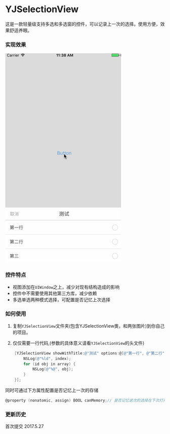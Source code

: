 # YJSelectionView

这是一款轻量级支持多选和多选窗的控件，可以记录上一次的选择。使用方便，效果舒适养眼。


### 实现效果

![](YJSelectionView.gif)

### 控件特点
* 视图添加在`UIWindow`之上，减少对现有结构造成的影响
* 控件中不需要使用其他第三方库，减少依赖
* 多选单选两种模式选择，可配置是否记忆上次选择

### 如何使用

1. 复制`YJSelectionView`文件夹(包含YJSelectionView类，和两张图片)到你自己的项目。

2. 仅仅需要一行代码,(参数的具体意义请看`YJSelectionView`的头文件)

``` objectivec
	[YJSelectionView showWithTitle:@"测试" options:@[@"第一行", @"第二行", @"第三"] singleSelection:YES delegate:self completionHandler:^(NSInteger index, NSArray *array) {
        NSLog(@"%ld", index);
        for (id obj in array) {
            NSLog(@"%@", obj);
        }
    }];
```

同时可通过下方属性配置是否记忆上一次的存储

``` objectivec
@property (nonatomic, assign) BOOL canMemory;// 是否记忆这次的选择在下次打开后展示 默认为YES
```

### 更新历史
首次提交 2017.5.27  
